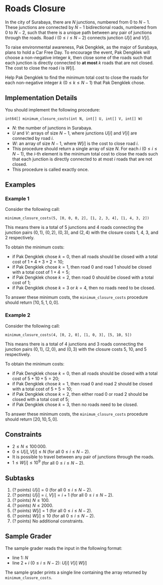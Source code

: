 # Roads Closure

In the city of Surabaya, there are $N$ junctions, numbered from $0$ to $N - 1$.
These junctions are connected by $N - 1$ bidirectional roads, numbered from $0$ to $N - 2$, such that there is a unique path between any pair of junctions through the roads.
Road $i$ ($0 \le i \le N - 2$) connects junction $U[i]$ and $V[i]$.

To raise environmental awareness, Pak Dengklek, as the major of Surabaya, plans to hold a Car Free Day.
To encourage the event, Pak Dengklek will choose a non-negative integer $k$, then close some of the roads such that each junction is directly connected to **at most** $k$ roads that are not closed.
The cost to close the road $i$ is $W[i]$.

Help Pak Dengklek to find the minimum total cost to close the roads for each non-negative integer $k$ ($0 \le k \le N - 1$) that Pak Dengklek chose.

## Implementation Details

You should implement the following procedure:

```
int64[] minimum_closure_costs(int N, int[] U, int[] V, int[] W)
```

* $N$: the number of junctions in Surabaya.
* $U$ and $V$: arrays of size $N - 1$, where junctions $U[i]$ and $V[i]$ are connected by road $i$.
* $W$: an array of size $N - 1$, where $W[i]$ is the cost to close road $i$.
* This procedure should return a single array of size $N$. For each $i$ ($0 \le i \le N - 1$), the $i$-th element is the minimum total cost to close the roads such that each junction is directly connected to at most $i$ roads that are not closed.
* This procedure is called exactly once.

## Examples

### Example 1

Consider the following call:

```
minimum_closure_costs(5, [0, 0, 0, 2], [1, 2, 3, 4], [1, 4, 3, 2])
```

This means there is a total of $5$ junctions and $4$ roads connecting the junction pairs $(0, 1)$, $(0, 2)$, $(0, 3)$, and $(2, 4)$ with the closure costs $1$, $4$, $3$, and $2$ respectively.

<!-- TODO: add sample1 image -->

To obtain the minimum costs:

* if Pak Dengklek chose $k = 0$, then all roads should be closed with a total cost of $1 + 4 + 3 + 2 = 10$;
* if Pak Dengklek chose $k = 1$, then road $0$ and road $1$ should be closed with a total cost of $1 + 4 = 5$;
* if Pak Dengklek chose $k = 2$, then road $0$ should be closed with a total cost of $1$;
* if Pak Dengklek chose $k = 3$ or $k = 4$, then no roads need to be closed.

To answer these minimum costs, the `minimum_closure_costs` procedure should return $[10, 5, 1, 0, 0]$.

### Example 2

Consider the following call:

```
minimum_closure_costs(4, [0, 2, 0], [1, 0, 3], [5, 10, 5])
```

This means there is a total of $4$ junctions and $3$ roads connecting the junction pairs $(0, 1)$, $(2, 0)$, and $(0, 3)$ with the closure costs $5$, $10$, and $5$ respectively.

<!-- TODO: add sample2 image -->

To obtain the minimum costs:

* if Pak Dengklek chose $k = 0$, then all roads should be closed with a total cost of $5 + 10 + 5 = 20$;
* if Pak Dengklek chose $k = 1$, then road $0$ and road $2$ should be closed with a total cost of $5 + 5 = 10$;
* if Pak Dengklek chose $k = 2$, then either road $0$ or road $2$ should be closed with a total cost of $5$;
* if Pak Dengklek chose $k = 3$, then no roads need to be closed.

To answer these minimum costs, the `minimum_closure_costs` procedure should return $[20, 10, 5, 0]$.

## Constraints

* $2 \le N \le 100\,000$.
* $0 \le U[i], V[i] \le N$ (for all $0 \le i \le N - 2$).
* It is possible to travel between any pair of junctions through the roads.
* $1 \le W[i] \le 10^9$ (for all $0 \le i \le N - 2$).

## Subtasks

1. (? points) $U[i] = 0$ (for all $0 \le i \le N - 2$).
1. (? points) $U[i] = i$, $V[i] = i + 1$ (for all $0 \le i \le N - 2$).
1. (? points) $N \le 100$.
1. (? points) $N \le 2000$.
1. (? points) $W[i] = 1$ (for all $0 \le i \le N - 2$).
1. (? points) $W[i] \le 10$ (for all $0 \le i \le N - 2$).
1. (? points) No additional constraints.

## Sample Grader

The sample grader reads the input in the following format:

* line $1$: $N$
* line $2 + i$ ($0 \le i \le N - 2$): $U[i] \; V[i] \; W[i]$

The sample grader prints a single line containing the array returned by `minimum_closure_costs`.
